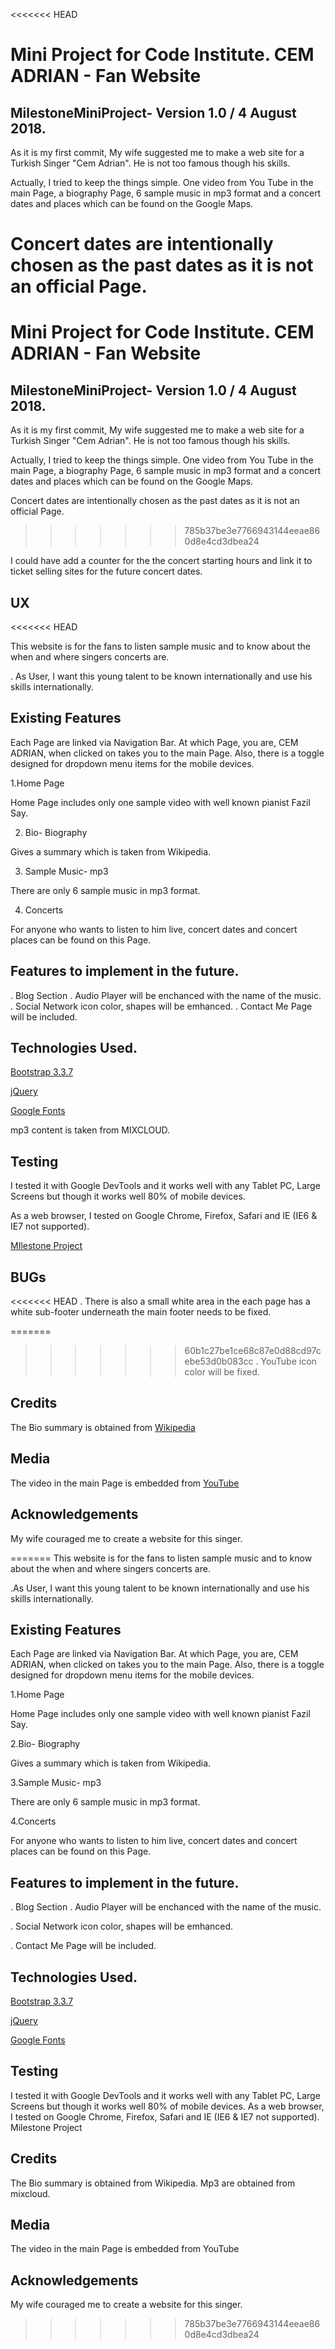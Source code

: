 <<<<<<< HEAD
#  Mini Project for Code Institute. CEM ADRIAN - Fan Website

## MilestoneMiniProject- Version 1.0 / 4 August 2018.

As it is my first commit, My wife suggested me to make a web site for a Turkish Singer "Cem Adrian". He is not too famous though his skills. 

Actually, I tried to keep the things simple. One video from You Tube in the main Page, a biography Page, 6 sample music in mp3 format and
a concert dates and places which can be found on the Google Maps.

Concert dates are intentionally chosen as the past dates as it is not an official Page. 
=======
# Mini Project for Code Institute. CEM ADRIAN - Fan Website
## MilestoneMiniProject- Version 1.0 / 4 August 2018.

As it is my first commit, My wife suggested me to make a web site for a Turkish Singer "Cem Adrian". He is not too famous though his skills.

Actually, I tried to keep the things simple. One video from You Tube in the main Page, a biography Page, 6 sample music in mp3 format and a concert dates and places which can be found on the Google Maps.

Concert dates are intentionally chosen as the past dates as it is not an official Page.
>>>>>>> 785b37be3e7766943144eeae860d8e4cd3dbea24

I could have add a counter for the the concert starting hours and link it to ticket selling sites for the future concert dates.

## UX
<<<<<<< HEAD

This website is for the fans to listen sample music and to know about the when and where singers concerts are.

 . As User, I want this young talent to be known internationally and use his skills internationally.
 
 ## Existing Features
 
 Each Page are linked via Navigation Bar. At which Page, you are, CEM ADRIAN, when clicked on takes you to the main Page. Also, there is a toggle designed for dropdown menu items for the mobile devices.
 
 1.Home Page
 
 Home Page includes only one sample video with well known pianist Fazil Say.
 
 2. Bio- Biography
 
 Gives a summary which is taken from Wikipedia.
 
 3. Sample Music- mp3
 
 There are only 6 sample music in mp3 format.
 
 4. Concerts
 
 For anyone who wants to listen to him live, concert dates and concert places can be found on this Page.
 
 ## Features to implement in the future.
 
 . Blog Section 
 . Audio Player will be enchanced with the name of the music.
 . Social Network icon color, shapes  will be emhanced.
 . Contact Me Page will be included.
 
 ## Technologies Used.
 
 [Bootstrap 3.3.7](https://getbootstrap.com/docs/3.3/getting-started/)
 
 [jQuery](https://code.jquery.com/)
 
 [Google Fonts](https://fonts.google.com/)
 
 mp3 content is taken from MIXCLOUD.
 
 ## Testing
 
 I tested it with Google DevTools and it works well with any Tablet PC, Large Screens but though it works well 80% of mobile devices.
 
 As a web browser, I tested on Google Chrome, Firefox, Safari and IE (IE6 & IE7 not supported).
 
 
 [MIlestone Project](https://usercentricfrontendproject-orion555.c9users.io/index.html)
 
 ## BUGs
 
<<<<<<< HEAD
 . There is also a small white area in the each page has a white sub-footer underneath the main footer needs to be fixed.
 
=======

>>>>>>> 60b1c27be1ce68c87e0d88cd97cebe53d0b083cc
 . YouTube icon color will be fixed.
 
 
 ## Credits
 
 The Bio summary is obtained from [Wikipedia](https://en.wikipedia.org/wiki/Cem_Adrian)
 
 ## Media

 The video in the main Page is embedded from [YouTube](https://www.youtube.com/watch?v=R7r06BeALwU)
  
 ## Acknowledgements
 
 My wife couraged me to create a website for this singer.
 
 
 
 
 
 
 
 
=======
This website is for the fans to listen sample music and to know about the when and where singers concerts are.

.As User, I want this young talent to be known internationally and use his skills internationally.

## Existing Features
Each Page are linked via Navigation Bar. At which Page, you are, CEM ADRIAN, when clicked on takes you to the main Page. Also, there is a toggle designed for dropdown menu items for the mobile devices.

1.Home Page

Home Page includes only one sample video with well known pianist Fazil Say.

2.Bio- Biography

Gives a summary which is taken from Wikipedia.

3.Sample Music- mp3

There are only 6 sample music in mp3 format.

4.Concerts

For anyone who wants to listen to him live, concert dates and concert places can be found on this Page.

## Features to implement in the future.

. Blog Section . Audio Player will be enchanced with the name of the music. 

. Social Network icon color, shapes will be emhanced. 

. Contact Me Page will be included.

## Technologies Used.

[Bootstrap 3.3.7](https://getbootstrap.com/docs/3.3/getting-started/)

[jQuery](https://jquery.com/)

[Google Fonts](https://fonts.google.com/)


## Testing
I tested it with Google DevTools and it works well with any Tablet PC, Large Screens but though it works well 80% of mobile devices.
As a web browser, I tested on Google Chrome, Firefox, Safari and IE (IE6 & IE7 not supported).
Milestone Project


## Credits
The Bio summary is obtained from Wikipedia.
Mp3 are obtained from mixcloud.

## Media
The video in the main Page is embedded from YouTube

## Acknowledgements
My wife couraged me to create a website for this singer.

>>>>>>> 785b37be3e7766943144eeae860d8e4cd3dbea24
